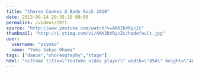 ```yaml
---
title: "Choreo Cookes @ Body Rock 2010"
date: 2013-06-14 20:35:10 00:00
permalink: /videos/1971
source: "http://www.youtube.com/watch?v=AMX2bVRycZc"
thumbnail: "http://i.ytimg.com/vi/AMX2bVRycZc/hqdefault.jpg"
user:
  username: "psyoko"
  name: "Yoko Sakao Ohama"
tags: ["dance","choreography","stage"]
html: "<iframe title=\"YouTube video player\" width=\"854\" height=\"480\" src=\"http://www.youtube.com/embed/AMX2bVRycZc?wmode=transparent\" frameborder=\"0\" allowfullscreen></iframe>"
---
```


